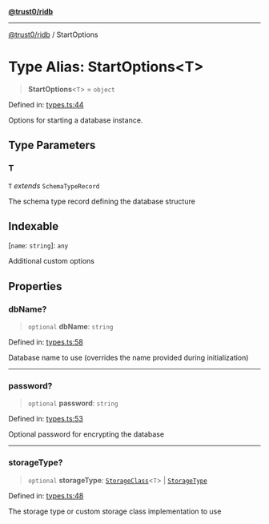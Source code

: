 [**@trust0/ridb**](../README.md)

***

[@trust0/ridb](../README.md) / StartOptions

# Type Alias: StartOptions\<T\>

> **StartOptions**\<`T`\> = `object`

Defined in: [types.ts:44](https://github.com/trust0-project/RIDB/blob/104aa2879acd25a4cc9a5ad43a4aff29b2b5117a/packages/ridb/src/types.ts#L44)

Options for starting a database instance.

## Type Parameters

### T

`T` *extends* `SchemaTypeRecord`

The schema type record defining the database structure

## Indexable

\[`name`: `string`\]: `any`

Additional custom options

## Properties

### dbName?

> `optional` **dbName**: `string`

Defined in: [types.ts:58](https://github.com/trust0-project/RIDB/blob/104aa2879acd25a4cc9a5ad43a4aff29b2b5117a/packages/ridb/src/types.ts#L58)

Database name to use (overrides the name provided during initialization)

***

### password?

> `optional` **password**: `string`

Defined in: [types.ts:53](https://github.com/trust0-project/RIDB/blob/104aa2879acd25a4cc9a5ad43a4aff29b2b5117a/packages/ridb/src/types.ts#L53)

Optional password for encrypting the database

***

### storageType?

> `optional` **storageType**: [`StorageClass`](StorageClass.md)\<`T`\> \| [`StorageType`](../enumerations/StorageType.md)

Defined in: [types.ts:48](https://github.com/trust0-project/RIDB/blob/104aa2879acd25a4cc9a5ad43a4aff29b2b5117a/packages/ridb/src/types.ts#L48)

The storage type or custom storage class implementation to use
